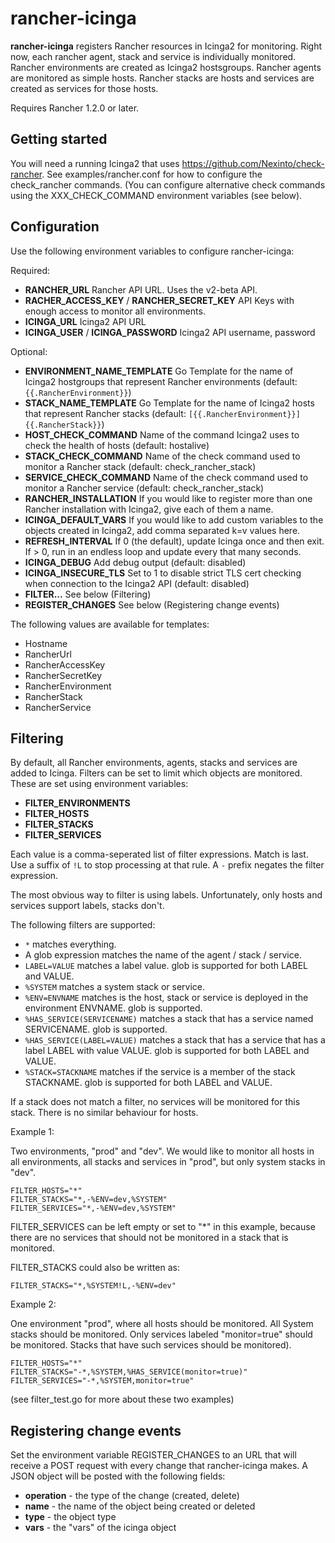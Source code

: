 # rancher-icinga

**rancher-icinga** registers Rancher resources in Icinga2 for monitoring. Right now, each rancher agent, stack and service
is individually monitored. Rancher environments are created as Icinga2 hostsgroups. Rancher agents are monitored
as simple hosts. Rancher stacks are hosts and services are created as services for those hosts.

Requires Rancher 1.2.0 or later.

## Getting started

You will need a running Icinga2 that uses https://github.com/Nexinto/check-rancher. See examples/rancher.conf for how to
configure the check_rancher commands. (You can configure alternative check commands using the XXX_CHECK_COMMAND environment variables
(see below).

## Configuration

Use the following environment variables to configure rancher-icinga:

Required:

- **RANCHER_URL** Rancher API URL. Uses the v2-beta API.
- **RACHER_ACCESS_KEY** / **RANCHER_SECRET_KEY** API Keys with enough access to monitor all environments.
- **ICINGA_URL** Icinga2 API URL
- **ICINGA_USER** / **ICINGA_PASSWORD** Icinga2 API username, password

Optional:

- **ENVIRONMENT_NAME_TEMPLATE** Go Template for the name of Icinga2 hostgroups that represent Rancher environments (default: `{{.RancherEnvironment}}`)
- **STACK_NAME_TEMPLATE** Go Template for the name of Icinga2 hosts that represent Rancher stacks (default: `[{{.RancherEnvironment}}] {{.RancherStack}}`)
- **HOST_CHECK_COMMAND** Name of the command Icinga2 uses to check the health of hosts (default: hostalive)
- **STACK_CHECK_COMMAND** Name of the check command used to monitor a Rancher stack (default: check_rancher_stack)
- **SERVICE_CHECK_COMMAND** Name of the check command used to monitor a Rancher service (default: check_rancher_stack)
- **RANCHER_INSTALLATION** If you would like to register more than one Rancher installation with Icinga2, give each of them a name.
- **ICINGA_DEFAULT_VARS** If you would like to add custom variables to the objects created in Icinga2, add comma separated k=v values here.
- **REFRESH_INTERVAL** If 0 (the default), update Icinga once and then exit. If > 0, run in an endless loop and update every that many seconds.
- **ICINGA_DEBUG** Add debug output (default: disabled)
- **ICINGA_INSECURE_TLS** Set to 1 to disable strict TLS cert checking when connection to the Icinga2 API (default: disabled)
- **FILTER...** See below (Filtering)
- **REGISTER_CHANGES** See below (Registering change events)

The following values are available for templates:

- Hostname
- RancherUrl
- RancherAccessKey
- RancherSecretKey
- RancherEnvironment
- RancherStack
- RancherService

## Filtering

By default, all Rancher environments, agents, stacks and services are added to Icinga. Filters can be set to limit which objects
are monitored. These are set using environment variables:

- **FILTER_ENVIRONMENTS**
- **FILTER_HOSTS**
- **FILTER_STACKS**
- **FILTER_SERVICES**

Each value is a comma-seperated list of filter expressions. Match is last. Use a suffix of `!L` to stop processing at that rule.
A `-` prefix negates the filter expression.

The most obvious way to filter is using labels. Unfortunately, only hosts and services support labels, stacks don't. 

The following filters are supported:

- `*` matches everything.
- A glob expression matches the name of the agent / stack / service.
- `LABEL=VALUE` matches a label value. glob is supported for both LABEL and VALUE.
- `%SYSTEM` matches a system stack or service.
- `%ENV=ENVNAME` matches is the host, stack or service is deployed in the environment ENVNAME. glob is supported.
- `%HAS_SERVICE(SERVICENAME)` matches a stack that has a service named SERVICENAME. glob is supported.
- `%HAS_SERVICE(LABEL=VALUE)` matches a stack that has a service that has a label LABEL with value VALUE. glob is supported for both LABEL and VALUE.
- `%STACK=STACKNAME` matches if the service is a member of the stack STACKNAME. glob is supported for both LABEL and VALUE.

If a stack does not match a filter, no services will be monitored for this stack. There is no similar behaviour for
hosts.

Example 1:

Two environments, "prod" and "dev". We would like to monitor all hosts in all environments, all stacks and services in "prod", 
but only system stacks in "dev".

```
FILTER_HOSTS="*"
FILTER_STACKS="*,-%ENV=dev,%SYSTEM"
FILTER_SERVICES="*,-%ENV=dev,%SYSTEM"
```

FILTER_SERVICES can be left empty or set to "*" in this example, because there are no services that should not be monitored in a stack
that is monitored.

FILTER_STACKS could also be written as:

```
FILTER_STACKS="*,%SYSTEM!L,-%ENV=dev"
```

Example 2:

One environment "prod", where all hosts should be monitored. All System stacks should be monitored. Only
services labeled "monitor=true" should be monitored. Stacks that have such services should be monitored).

```
FILTER_HOSTS="*"
FILTER_STACKS="-*,%SYSTEM,%HAS_SERVICE(monitor=true)"
FILTER_SERVICES="-*,%SYSTEM,monitor=true"
```

(see filter_test.go for more about these two examples)

## Registering change events

Set the environment variable REGISTER_CHANGES to an URL that will receive a POST request with every change that
rancher-icinga makes. A JSON object will be posted with the following fields:
- **operation** - the type of the change (created, delete)
- **name** - the name of the object being created or deleted
- **type** - the object type
- **vars** - the "vars" of the icinga object
